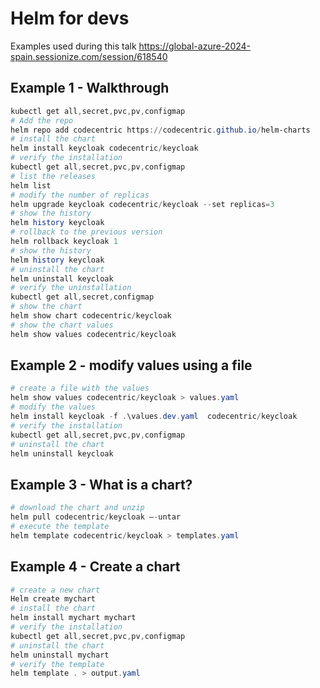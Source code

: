 # Helm for devs

Examples used during this talk https://global-azure-2024-spain.sessionize.com/session/618540


## Example 1 - Walkthrough

``` powershell
kubectl get all,secret,pvc,pv,configmap
# Add the repo
helm repo add codecentric https://codecentric.github.io/helm-charts
# install the chart
helm install keycloak codecentric/keycloak
# verify the installation
kubectl get all,secret,pvc,pv,configmap
# list the releases
helm list
# modify the number of replicas
helm upgrade keycloak codecentric/keycloak --set replicas=3
# show the history 
helm history keycloak
# rollback to the previous version
helm rollback keycloak 1
# show the history 
helm history keycloak
# uninstall the chart
helm uninstall keycloak
# verify the uninstallation
kubectl get all,secret,configmap
# show the chart
helm show chart codecentric/keycloak
# show the chart values
helm show values codecentric/keycloak

```


## Example 2 - modify values using a file

``` powershell
# create a file with the values
helm show values codecentric/keycloak > values.yaml
# modify the values
helm install keycloak -f .\values.dev.yaml  codecentric/keycloak
# verify the installation
kubectl get all,secret,pvc,pv,configmap
# uninstall the chart
helm uninstall keycloak
```


## Example 3 - What is a chart?

``` powershell
# download the chart and unzip
helm pull codecentric/keycloak –-untar
# execute the template
helm template codecentric/keycloak > templates.yaml
```

## Example 4 - Create a chart

``` powershell
# create a new chart
Helm create mychart
# install the chart
helm install mychart mychart
# verify the installation
kubectl get all,secret,pvc,pv,configmap
# uninstall the chart
helm uninstall mychart
# verify the template
helm template . > output.yaml
```
